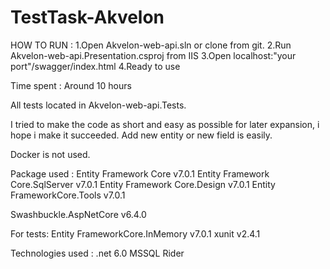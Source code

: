 # TestTask-Akvelon
 
HOW TO RUN :
1.Open Akvelon-web-api.sln or clone from git.
2.Run Akvelon-web-api.Presentation.csproj from IIS
3.Open localhost:"your port"/swagger/index.html
4.Ready to use

Time spent :
Around 10 hours

All tests located in Akvelon-web-api.Tests.

I tried to make the code as short and easy as possible for later expansion, i hope i make it succeeded.
Add new entity or new field is easily.

Docker is not used.

Package used :
Entity Framework Core v7.0.1
Entity Framework Core.SqlServer v7.0.1
Entity Framework Core.Design v7.0.1
Entity FrameworkCore.Tools v7.0.1

Swashbuckle.AspNetCore v6.4.0

For tests: 
Entity FrameworkCore.InMemory v7.0.1
xunit v2.4.1

Technologies used : 
.net 6.0
MSSQL
Rider
